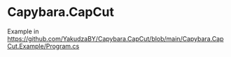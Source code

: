 # Capybara.CapCut

Example in https://github.com/YakudzaBY/Capybara.CapCut/blob/main/Capybara.CapCut.Example/Program.cs
